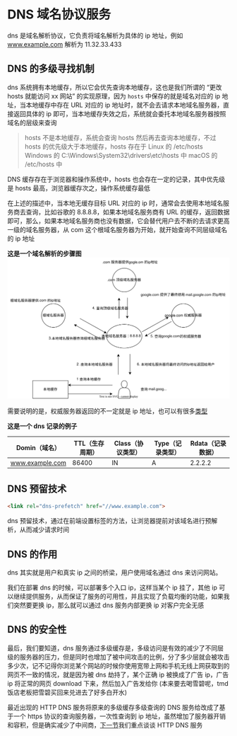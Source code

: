 <!--
 * @Author: shgopher shgopher@gmail.com
 * @Date: 2024-09-15 16:49:18
 * @LastEditors: shgopher shgopher@gmail.com
 * @LastEditTime: 2024-09-20 18:06:41
 * @FilePath: /luban/系统设计基础/网络在系统设计中的作用/DNS/README.md
 * @Description: 
 * 
 * Copyright (c) 2024 by shgopher, All Rights Reserved. 
-->
# DNS 域名协议服务
dns 是域名解析协议，它负责将域名解析为具体的 ip 地址，例如 www.example.com 解析为 11.32.33.433
## DNS 的多级寻找机制
dns 系统拥有本地缓存，所以它会优先查询本地缓存，这也是我们所谓的 “更改 hosts 就能访问 xx 网站” 的实现原理，因为 `hosts` 中保存的就是域名对应的 ip 地址，当本地缓存中存在 URL 对应的 ip 地址时，就不会去请求本地域名服务器，直接返回具体的 ip 即可，当本地缓存失效之后，系统就会委托本地域名服务器按照域名的层级来查询
> hosts 不是本地缓存，系统会查询 hosts 然后再去查询本地缓存，不过 hosts 的优先级大于本地缓存，hosts 存在于 Linux 的 /etc/hosts Windows 的 C:\Windows\System32\drivers\etc\hosts 中 macOS 的 /etc/hosts 中

DNS 缓存存在于浏览器和操作系统中，hosts 也会存在一定的记录，其中优先级是 hosts 最高，浏览器缓存次之，操作系统缓存最低

在上述的描述中，当本地无缓存目标 URL 对应的 ip 时，通常会去使用本地域名服务商去查询，比如谷歌的 8.8.8.8，如果本地域名服务商有 URL 的缓存，返回数据即可，那么，如果本地域名服务商也没有数据，它会替代用户去不断的去请求更高一级的域名服务器，从 com 这个根域名服务器为开始，就开始查询不同层级域名的 ip 地址

**这是一个域名解析的步骤图**
![dns](./dns.svg)

需要说明的是，权威服务器返回的不一定就是 ip 地址，也可以有很多[类型](https://zh.wikipedia.org/wiki/DNS%E8%AE%B0%E5%BD%95%E7%B1%BB%E5%9E%8B%E5%88%97%E8%A1%A8)

**这是一个 dns 记录的例子**

|Domin（域名）|TTL（生存周期）|Class（协议类型）|Type（记录类型）|Rdata（记录数据）|
|----|----|----|----|----|
|www.example.com|86400|IN|A|2.2.2.2|


## DNS 预留技术
```html
<link rel="dns-prefetch" href="//www.example.com">
```
dns 预留技术，通过在前端设置标签的方法，让浏览器提前对该域名进行预解析，从而减少请求时间
## DNS 的作用
dns 其实就是用户和真实 ip 之间的桥梁，用户使用域名通过 dns 来访问网站。

我们在部署 dns 的时候，可以部署多个入口 ip，这样当某个 ip 挂了，其他 ip 可以继续提供服务，从而保证了服务的可用性，并且实现了负载均衡的功能，如果我们突然要更换 ip，那么就可以通过 dns 服务内部更换 ip 对客户完全无感
## DNS 的安全性
最后，我们要知道，dns 服务通过多级缓存是，多级访问是有效的减少了不同层级的服务器的压力，但是同时也增加了被中间攻击的比例，分了多少层就会被攻击多少次，记不记得你浏览某个网站的时候你使用宽带上网和手机无线上网获取到的网页不一致的情况，就是因为被 dns 劫持了，某个正确 ip 被换成了广告 ip，广告 ip 将正常的网页 download 下来，然后加入广告发给你 (本来要去喝雪碧呢，tmd 饭店老板把雪碧买回来兑进去了好多白开水)

最近出现的 HTTP DNS 服务将原来的多级缓存多级查询的 DNS 服务给改成了基于一个 https 协议的查询服务器，一次性查询到 ip 地址，虽然增加了服务器开销和容积，但是确实减少了中间商，[下一节](../HTTPDNS/README.md)我们重点谈谈 HTTP DNS 服务

